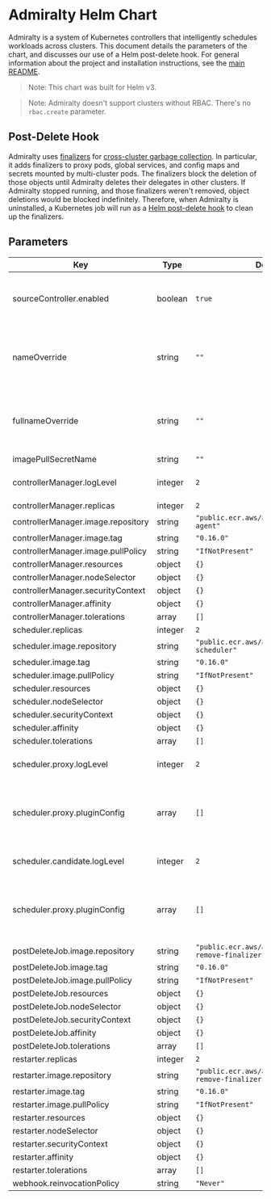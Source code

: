 # Admiralty Helm Chart

Admiralty is a system of Kubernetes controllers that intelligently schedules workloads across clusters. This document details the parameters of the chart, and discusses our use of a Helm post-delete hook. For general information about the project and installation instructions, see the [main README](../../README.md).

> Note: This chart was built for Helm v3.

> Note: Admiralty doesn't support clusters without RBAC. There's no `rbac.create` parameter.

## Post-Delete Hook

Admiralty uses [finalizers](https://kubernetes.io/docs/tasks/access-kubernetes-api/custom-resources/custom-resource-definitions/#finalizers) for [cross-cluster garbage collection](https://twitter.com/adrienjt/status/1199467878015066112). In particular, it adds finalizers to proxy pods, global services, and config maps and secrets mounted by multi-cluster pods. The finalizers block the deletion of those objects until Admiralty deletes their delegates in other clusters. If Admiralty stopped running, and those finalizers weren't removed, object deletions would be blocked indefinitely. Therefore, when Admiralty is uninstalled, a Kubernetes job will run as a [Helm post-delete hook](https://helm.sh/docs/topics/charts_hooks/) to clean up the finalizers.

## Parameters

| Key                                | Type    | Default                                                  | Comment                                          |
|------------------------------------|---------|----------------------------------------------------------|--------------------------------------------------|
| sourceController.enabled           | boolean | `true`                                                   | disable to configure source RBAC yourself        |
| nameOverride                       | string  | `""`                                                     | Override chart name in object names and labels   |
| fullnameOverride                   | string  | `""`                                                     | Override chart and release names in object names |
| imagePullSecretName                | string  | `""`                                                     |                                                  |
| controllerManager.logLevel         | integer | `2`                                                      | log verbosity level                              |
| controllerManager.replicas         | integer | `2`                                                      |                                                  |
| controllerManager.image.repository | string  | `"public.ecr.aws/admiralty/admiralty-agent"`             |                                                  |
| controllerManager.image.tag        | string  | `"0.16.0"`                                               |                                                  |
| controllerManager.image.pullPolicy | string  | `"IfNotPresent"`                                         |                                                  |
| controllerManager.resources        | object  | `{}`                                                     |                                                  |
| controllerManager.nodeSelector     | object  | `{}`                                                     |                                                  |
| controllerManager.securityContext  | object  | `{}`                                                     |                                                  |
| controllerManager.affinity         | object  | `{}`                                                     |                                                  |
| controllerManager.tolerations      | array   | `[]`                                                     |                                                  |
| scheduler.replicas                 | integer | `2`                                                      |                                                  |
| scheduler.image.repository         | string  | `"public.ecr.aws/admiralty/admiralty-scheduler"`         |                                                  |
| scheduler.image.tag                | string  | `"0.16.0"`                                               |                                                  |
| scheduler.image.pullPolicy         | string  | `"IfNotPresent"`                                         |                                                  |
| scheduler.resources                | object  | `{}`                                                     |                                                  |
| scheduler.nodeSelector             | object  | `{}`                                                     |                                                  |
| scheduler.securityContext          | object  | `{}`                                                     |                                                  |
| scheduler.affinity                 | object  | `{}`                                                     |                                                  |
| scheduler.tolerations              | array   | `[]`                                                     |                                                  |
| scheduler.proxy.logLevel           | integer | `2`                                                      | log verbosity level                              |
| scheduler.proxy.pluginConfig       | array   | `[]`                                                     | set of custom plugin arguments for each plugin   |
| scheduler.candidate.logLevel       | integer | `2`                                                      | log verbosity level                              |
| scheduler.proxy.pluginConfig       | array   | `[]`                                                     | set of custom plugin arguments for each plugin   |
| postDeleteJob.image.repository     | string  | `"public.ecr.aws/admiralty/admiralty-remove-finalizers"` |                                                  |
| postDeleteJob.image.tag            | string  | `"0.16.0"`                                               |                                                  |
| postDeleteJob.image.pullPolicy     | string  | `"IfNotPresent"`                                         |                                                  |
| postDeleteJob.resources            | object  | `{}`                                                     |                                                  |
| postDeleteJob.nodeSelector         | object  | `{}`                                                     |                                                  |
| postDeleteJob.securityContext      | object  | `{}`                                                     |                                                  |
| postDeleteJob.affinity             | object  | `{}`                                                     |                                                  |
| postDeleteJob.tolerations          | array   | `[]`                                                     |                                                  |
| restarter.replicas                 | integer | `2`                                                      |                                                  |
| restarter.image.repository         | string  | `"public.ecr.aws/admiralty/admiralty-remove-finalizers"` |                                                  |
| restarter.image.tag                | string  | `"0.16.0"`                                               |                                                  |
| restarter.image.pullPolicy         | string  | `"IfNotPresent"`                                         |                                                  |
| restarter.resources                | object  | `{}`                                                     |                                                  |
| restarter.nodeSelector             | object  | `{}`                                                     |                                                  |
| restarter.securityContext          | object  | `{}`                                                     |                                                  |
| restarter.affinity                 | object  | `{}`                                                     |                                                  |
| restarter.tolerations              | array   | `[]`                                                     |                                                  |
| webhook.reinvocationPolicy         | string  | `"Never"`                                                |                                                  |
